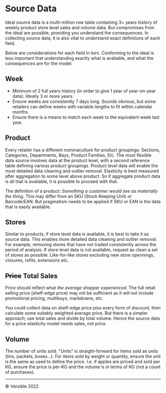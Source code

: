# Source Data
Ideal source data is a multi-million row table containing 3+ years history of weekly product store level sales and volume data.  But compromises from the ideal are possible, providing you understand the consequences.  In collecting source data, it is also vital to understand exact definitions of each field.  

Below are considerations for each field in turn.  Conforming to the ideal is less important that understanding exactly what is avaliable, and what the consequences are for the model.

## Week
* Minimum of 2 full years history (in order to give 1 year of year-on-year data).  Ideally 3 or more years.
* Ensure weeks are consistently 7 days long.  Sounds obvious, but some retailers can define weeks with variable lengths to fit within calendar months.
* Ensure there is a means to match each week to the equivalent week last year.

## Product
Every retailer has a different nominaculture for product groupings: Sections, Categories, Departments, Bays, Product Families, Etc.  The most flexible data source involves data at the product level, with a second reference table defining various product groupings.  Product level data will enable the most detailed data cleaning and outlier removal.  Elasticity is best measured after aggregation to some level above product.  So if aggregate product data is all that is available, it is possible to proceed with that.

The  definition of a product: *Something a customer would see as materially the thing*.  This may differ from an SKU (Stock Keeping Unit) or Barcode/EAN.  But pragmatism needs to be applied if SKU or EAN is the data that is easily available.

## Stores
Similar to products, if store level data is available, it is best to take it as source data.  This enables more detailed data cleaning and outlier removal.  For example, removing stores that have not traded consistently across the period of analysis.  If store level data is not available, request as clean a set of stores as possible: Like-for-like stores excluding new store opennings, closures, refits, extensions etc.

## ~~Price~~ Total Sales
Price should reflect what *the average shopper experienced*.  The full retail selling price (shelf-edge price) may not be sufficient as it will not include promotional pricing, multibuys, markdowns, etc.

You could collect data on shelf-edge price plus every form of discount, then calculate some suitably weighted average price.  But there is a simpler approach; use total sales and divide by total volume.  Hence the source data for a price elasticity model needs sales, not price.


## Volume
The number of units sold.  "Units" is straight-forward for items sold as units (tins, packets, boxes...).  For items sold by weight or quantity, ensure the unit is the same as used to define the price.  I.e. if apples are priced and sold per KG, ensure the price is per-KG and the volume is in terms of KG (not a count of purchases).

---

© Versible 2022